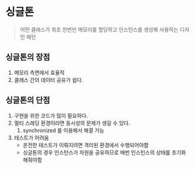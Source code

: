 # 싱글톤
> 어떤 클래스가 최초 한번만 메모리를 할당하고 인스턴스를 생성해 사용하는 디자인 패턴

## 싱글톤의 장점
1. 메모리 측면에서 효율적
2. 클래스 간의 데이터 공유가 쉽다.

## 싱글톤의 단점
1. 구현을 위한 코드가 많이 필요하다.
2. 멀티 스레딩 환경이라면 동시성의 문제가 생길 수 있다.
   1. synchronized 를 이용해서 해결 가능
3. 테스트가 어려움
   - 온전한 테스트가 이뤄지려면 격리된 환경에서 수행되어야함
   - 싱글톤의 경우 인스턴스가 자원을 공유하므로 매번 인스턴스의 상태를 초기화 해줘야함
